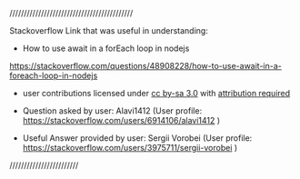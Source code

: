 
///////////////////////////////////////////

Stackoverflow Link that was useful in understanding:

- How to use await in a forEach loop in nodejs

https://stackoverflow.com/questions/48908228/how-to-use-await-in-a-foreach-loop-in-nodejs

- user contributions licensed under <a href="https://creativecommons.org/licenses/by-sa/3.0/">cc by-sa 3.0</a> with <a href="https://stackoverflow.blog/2009/06/25/attribution-required/">attribution required</a>
  
- Question asked by user: Alavi1412 (User profile: https://stackoverflow.com/users/6914106/alavi1412 )

- Useful Answer provided by user: Sergii Vorobei (User profile: https://stackoverflow.com/users/3975711/sergii-vorobei )


////////////////////////
